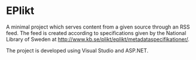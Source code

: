 # EPlikt

A minimal project which serves content from a given source through an RSS feed. The feed is created according to specifications given by the National Library of Sweden at http://www.kb.se/plikt/eplikt/metadataspecifikationer/.

The project is developed using Visual Studio and ASP.NET.